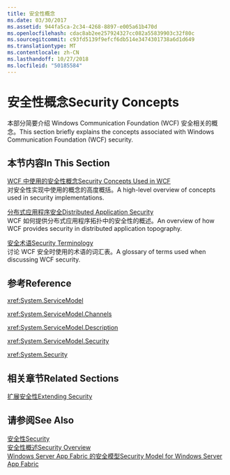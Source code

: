 ```yaml
---
title: 安全性概念
ms.date: 03/30/2017
ms.assetid: 944fa5ca-2c34-4268-8897-e005a61b470d
ms.openlocfilehash: cdac8ab2ee257924327cc082a55839903c32f80c
ms.sourcegitcommit: c93fd5139f9efcf6db514e3474301738a6d1d649
ms.translationtype: MT
ms.contentlocale: zh-CN
ms.lasthandoff: 10/27/2018
ms.locfileid: "50185584"
---
```

# <a name="security-concepts"></a><span data-ttu-id="84c7c-102">安全性概念</span><span class="sxs-lookup"><span data-stu-id="84c7c-102">Security Concepts</span></span>
<span data-ttu-id="84c7c-103">本部分简要介绍 Windows Communication Foundation (WCF) 安全相关的概念。</span><span class="sxs-lookup"><span data-stu-id="84c7c-103">This section briefly explains the concepts associated with Windows Communication Foundation (WCF) security.</span></span>  
  
## <a name="in-this-section"></a><span data-ttu-id="84c7c-104">本节内容</span><span class="sxs-lookup"><span data-stu-id="84c7c-104">In This Section</span></span>  
 [<span data-ttu-id="84c7c-105">WCF 中使用的安全性概念</span><span class="sxs-lookup"><span data-stu-id="84c7c-105">Security Concepts Used in WCF</span></span>](../../../../docs/framework/wcf/feature-details/security-concepts-used-in-wcf.md)  
 <span data-ttu-id="84c7c-106">对安全性实现中使用的概念的高度概括。</span><span class="sxs-lookup"><span data-stu-id="84c7c-106">A high-level overview of concepts used in security implementations.</span></span>  
  
 [<span data-ttu-id="84c7c-107">分布式应用程序安全</span><span class="sxs-lookup"><span data-stu-id="84c7c-107">Distributed Application Security</span></span>](../../../../docs/framework/wcf/feature-details/distributed-application-security.md)  
 <span data-ttu-id="84c7c-108">WCF 如何提供分布式应用程序拓扑中的安全性的概述。</span><span class="sxs-lookup"><span data-stu-id="84c7c-108">An overview of how WCF provides security in distributed application topography.</span></span>  
  
 [<span data-ttu-id="84c7c-109">安全术语</span><span class="sxs-lookup"><span data-stu-id="84c7c-109">Security Terminology</span></span>](../../../../docs/framework/wcf/feature-details/wcf-security-terminology.md)  
 <span data-ttu-id="84c7c-110">讨论 WCF 安全时使用的术语的词汇表。</span><span class="sxs-lookup"><span data-stu-id="84c7c-110">A glossary of terms used when discussing WCF security.</span></span>  
  
## <a name="reference"></a><span data-ttu-id="84c7c-111">参考</span><span class="sxs-lookup"><span data-stu-id="84c7c-111">Reference</span></span>  
 <xref:System.ServiceModel>  
  
 <xref:System.ServiceModel.Channels>  
  
 <xref:System.ServiceModel.Description>  
  
 <xref:System.ServiceModel.Security>  
  
 <xref:System.Security>  
  
## <a name="related-sections"></a><span data-ttu-id="84c7c-112">相关章节</span><span class="sxs-lookup"><span data-stu-id="84c7c-112">Related Sections</span></span>  
 [<span data-ttu-id="84c7c-113">扩展安全性</span><span class="sxs-lookup"><span data-stu-id="84c7c-113">Extending Security</span></span>](../../../../docs/framework/wcf/extending/extending-security.md)  
  
## <a name="see-also"></a><span data-ttu-id="84c7c-114">请参阅</span><span class="sxs-lookup"><span data-stu-id="84c7c-114">See Also</span></span>  
 [<span data-ttu-id="84c7c-115">安全性</span><span class="sxs-lookup"><span data-stu-id="84c7c-115">Security</span></span>](../../../../docs/framework/wcf/feature-details/security.md)  
 [<span data-ttu-id="84c7c-116">安全性概述</span><span class="sxs-lookup"><span data-stu-id="84c7c-116">Security Overview</span></span>](../../../../docs/framework/wcf/feature-details/security-overview.md)  
 [<span data-ttu-id="84c7c-117">Windows Server App Fabric 的安全模型</span><span class="sxs-lookup"><span data-stu-id="84c7c-117">Security Model for Windows Server App Fabric</span></span>](https://go.microsoft.com/fwlink/?LinkID=201279&clcid=0x409)
